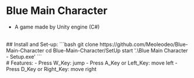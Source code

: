 # Blue Main Character
- A game made by Unity engine (C#)
<br>
## Install and Set-up:
```bash
git clone https://github.com/Meoleodeo/Blue-Main-Character
cd Blue-Main-Character/SetUp
start '.\Blue Main Character - Setup.exe'
```
<br>
# Features:
- Press W_Key: jump
- Press A_Key or Left_Key: move left
- Press D_Key or Right_Key: move right


